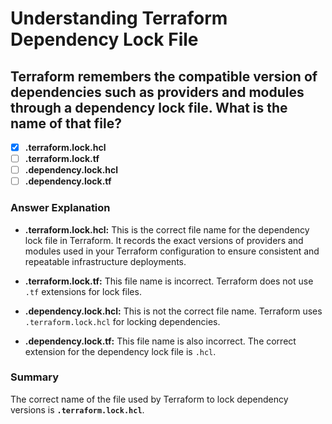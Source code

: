 # Understanding Terraform Dependency Lock File

## **Terraform remembers the compatible version of dependencies such as providers and modules through a dependency lock file. What is the name of that file?**

- [x] **.terraform.lock.hcl**
- [ ] **.terraform.lock.tf**
- [ ] **.dependency.lock.hcl**
- [ ] **.dependency.lock.tf**

### Answer Explanation

- **.terraform.lock.hcl:** This is the correct file name for the dependency lock file in Terraform. It records the exact versions of providers and modules used in your Terraform configuration to ensure consistent and repeatable infrastructure deployments.

- **.terraform.lock.tf:** This file name is incorrect. Terraform does not use `.tf` extensions for lock files.

- **.dependency.lock.hcl:** This is not the correct file name. Terraform uses `.terraform.lock.hcl` for locking dependencies.

- **.dependency.lock.tf:** This file name is also incorrect. The correct extension for the dependency lock file is `.hcl`.

### Summary

The correct name of the file used by Terraform to lock dependency versions is **`.terraform.lock.hcl`**.
